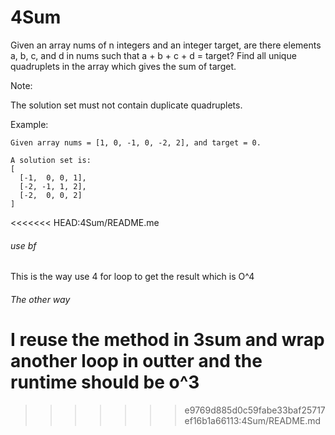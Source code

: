 # 4Sum
Given an array nums of n integers and an integer target, are there elements a, b, c, and d in nums such that a + b + c + d = target? Find all unique quadruplets in the array which gives the sum of target.

Note:

The solution set must not contain duplicate quadruplets.

Example:
```
Given array nums = [1, 0, -1, 0, -2, 2], and target = 0.

A solution set is:
[
  [-1,  0, 0, 1],
  [-2, -1, 1, 2],
  [-2,  0, 0, 2]
]
```
<<<<<<< HEAD:4Sum/README.me

###### use bf
This is the way use 4 for loop to get the result which is O^4

###### The other way
I reuse the method in 3sum and wrap another loop in outter and the runtime should be o^3
=======
>>>>>>> e9769d885d0c59fabe33baf25717ef16b1a66113:4Sum/README.md
